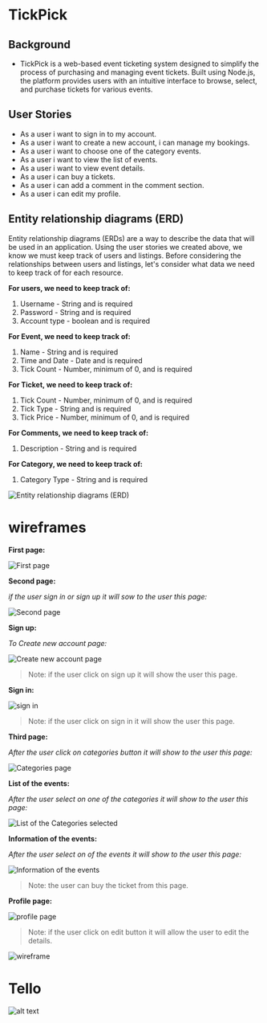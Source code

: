 # TickPick

## Background

- TickPick is a web-based event ticketing system designed to simplify the process of purchasing and managing event tickets. Built using Node.js, the platform provides users with an intuitive interface to browse, select, and purchase tickets for various events.

## User Stories

- As a user i want to sign in to my account.
- As a user i want to create a new account, i can manage my bookings.
- As a user i want to choose one of the category events.
- As a user i want to view the list of events.
- As a user i want to view event details.
- As a user i can buy a tickets.
- As a user i can add a comment in the comment section.
- As a user i can edit my profile.

## Entity relationship diagrams (ERD)

Entity relationship diagrams (ERDs) are a way to describe the data that will be used in an application. Using the user stories we created above, we know we must keep track of users and listings. Before considering the relationships between users and listings, let's consider what data we need to keep track of for each resource.

**For users, we need to keep track of:**

1. Username - String and is required
2. Password - String and is required
3. Account type - boolean and is required

**For Event, we need to keep track of:**

1. Name - String and is required
2. Time and Date - Date and is required
3. Tick Count - Number, minimum of 0, and is required

**For Ticket, we need to keep track of:**

1. Tick Count - Number, minimum of 0, and is required
2. Tick Type - String and is required
3. Tick Price - Number, minimum of 0, and is required

**For Comments, we need to keep track of:**

1. Description - String and is required

**For Category, we need to keep track of:**

1. Category Type - String and is required

![Entity relationship diagrams (ERD) ](./TickPick.png)

# wireframes

**First page:**

![First page](./firstpage.png)

**Second page:**

_if the user sign in or sign up it will sow to the user this page:_

![Second page](./Second%20page.png)

**Sign up:**

_To Create new account page:_

![Create new account page](./Fpage.png)

> Note: if the user click on sign up it will show the user this page.

**Sign in:**

![sign in](./sign%20in.png)

> Note: if the user click on sign in it will show the user this page.

**Third page:**

_After the user click on categories button it will show to the user this page:_

![Categories page](./Categorise.png)

**List of the events:**

_After the user select on one of the categories it will show to the user this page:_

![List of the Categories selected](./list.png)

**Information of the events:**

_After the user select on of the events it will show to the user this page:_

![Information of the events](./event%20info.png)

> Note: the user can buy the ticket from this page.

**Profile page:**

![profile page](./profile.png)

> Note: if the user click on edit button it will allow the user to edit the details.

![wireframe](./wireframe.png)


# Tello 
![alt text](image.png)
